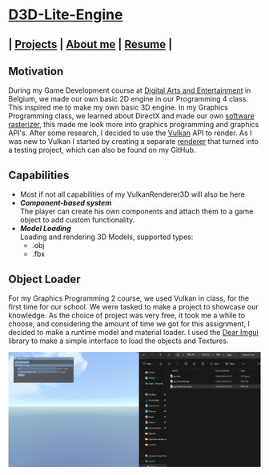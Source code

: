 <link href="../../Content/StyleSheet.css" rel="stylesheet"/> 

# [D3D-Lite-Engine](https://github.com/DaanDemaecker/D3D-Lite-Engine)

## | [Projects](../../README.md)  |    [About me](../../AboutMe)  |    [Resume](../../Resume) |

## Motivation
During my Game Development course at [Digital Arts and Entertainment](https://www.digitalartsandentertainment.be) in Belgium, we made our own basic 2D engine in our Programming 4 class.
This inspired me to make my own basic 3D engine.
In my Graphics Programming class, we learned about DirectX and made our own [software rasterizer](https://github.com/DaanDemaecker/DualRasterizer), this made me look more into graphics programming and graphics API's.
After some research, I decided to use the [Vulkan](https://www.vulkan.org) API to render.
As I was new to Vulkan I started by creating a separate [renderer](https://github.com/DaanDemaecker/VulkanRenderer.git) that turned into a testing project, which can also be found on my GitHub.

## Capabilities
- Most if not all capabilities of my VulkanRenderer3D will also be here
- ***Component-based system***  
      The player can create his own components and attach them to a game object to add custom functionality.
- ***Model Loading***  
     Loading and rendering 3D Models, supported types:
    - .obj
    - .fbx


## Object Loader
For my Graphics Programming 2 course, we used Vulkan in class, for the first time for our school. We were tasked to make a project to showcase our knowledge.
As the choice of project was very free, it took me a while to choose, and considering the amount of time we got for this assignment, I decided to make a runtime model and material loader.
I used the [Dear Imgui](https://github.com/ocornut/imgui) library to make a simple interface to load the objects and Textures.

<img src="../../Content/D3D-Lite-Engine.gif" alt="drawing"/>
